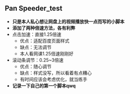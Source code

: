 ## Pan Speeder_test

* __只是本人私心想让网盘上的视频播放快一点而写的小脚本__  
* __添加了两种倍速方法，各有利弊__    
* 点击加速：直接1.25倍速
	- 优点：适配百度页面样式  
	- 缺点：无法调节  
	- 本人看网课1.25倍速刚刚好  
* 滚动条调节：0.25~3倍速
	- 优点：随心调节  
	- 缺点：样式没写，所以看着有点糟心  
	- 有时间应该会考虑优化，就当练手  
* __记录一下自己的第一个脚本qwq__
